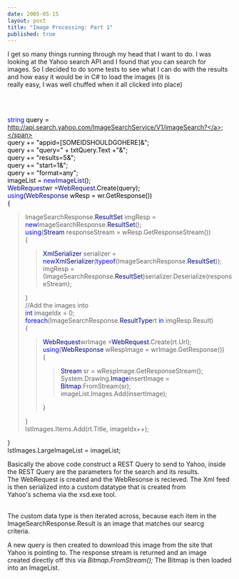 ```yaml
---
date: 2005-05-15
layout: post
title: "Image Processing: Part 1"
published: true
---
```

I get so many things running through my head that I want to do.  I was looking at the Yahoo search API and I found that you can search for<br />images.  So I decided to do some tests to see what I can do with the results and how easy it would be in C# to load the images (it is<br />really easy, I was well chuffed when it all clicked into place)<p /><br /><p style="COLOR: #000000;"><br />  <span style="COLOR: #0000ff;">string</span> <span style="">query = <a href="http://api.search.yahoo.com/ImageSearchService/V1/imageSearch?">http://api.search.yahoo.com/ImageSearchService/V1/imageSearch?</a>;</span><br />  query += "appid=[SOMEIDSHOULDGOHERE]&amp;";    <br />  query += "query=" + txtQuery.Text +"&amp;";    <br />  query += "results=5&amp;";    <br />  query += "start=1&amp;";<br />  query += "format=any";<br />  imageList = <span style="COLOR: #0000ff;">new</span><span style="COLOR: #000080;">ImageList</span>();    <br />  <span style="COLOR: #000080;">WebRequest</span><span style="">wr =</span><span style="COLOR: #000080;">WebRequest</span>.Create(query);<br />  <span style="COLOR: #0000ff;">using</span><span style="">(</span><span style="COLOR: #000080;">WebResponse</span> wResp = wr.GetResponse())<br />    {</p><blockquote style="MARGIN-RIGHT: 0px;">ImageSearchResponse.<span style="COLOR: #000080;">ResultSet</span> <span style="">imgResp =</span> <span style="COLOR: #0000ff;">new</span><span style="">ImageSearchResponse.</span><span style="COLOR: #000080;">ResultSet</span>();<br />  <span style="COLOR: #0000ff;">using</span><span style="">(</span><span style="COLOR: #000080;">Stream</span> responseStream = wResp.GetResponseStream())<br />  {<blockquote style="MARGIN-RIGHT: 0px;">
<span style="COLOR: #000080;">XmlSerializer</span> <span style="">serializer =</span>  <span style="COLOR: #0000ff;">new</span><span style="COLOR: #000080;">XmlSerializer</span><span style="">(</span><span style="COLOR: #0000ff;">typeof</span><span style="">(ImageSearchResponse.</span><span style="COLOR: #000080;">ResultSet</span>));<br />  imgResp = (ImageSearchResponse.<span style="COLOR: #000080;">ResultSet</span>)serializer.Deserialize(responseStream);  </blockquote>}<br />  //Add the images into <br />  <span style="COLOR: #0000ff;">int</span> imageIdx = 0;<br />  <span style="COLOR: #0000ff;">foreach</span><span style="">(ImageSearchResponse.</span><span style="COLOR: #000080;">ResultType</span><span style="">rt</span> <span style="COLOR: #0000ff;">in</span> imgResp.Result)<br />    { <blockquote style="MARGIN-RIGHT: 0px;">
<span style="COLOR: #000080;">WebRequest</span><span style="">wrImage =</span><span style="COLOR: #000080;">WebRequest</span>.Create(rt.Url);<br />  <span style="COLOR: #0000ff;">using</span><span style="">(</span><span style="COLOR: #000080;">WebResponse</span> wRespImage = wrImage.GetResponse())<br />    {<blockquote style="MARGIN-RIGHT: 0px;">
<span style="COLOR: #000080;">Stream</span> sr = wRespImage.GetResponseStream();<br />  System.Drawing.<span style="COLOR: #000080;">Image</span><span style="">insertImage =</span> <span style="COLOR: #000080;">Bitmap</span>.FromStream(sr);<br />  imageList.Images.Add(insertImage);</blockquote>} </blockquote> }  <br />  lstImages.Items.Add(rt.Title, imageIdx++);</blockquote><span style="">}</span><br />  lstImages.LargeImageList = imageList;<p />Basically the above code construct a REST Query to send to Yahoo, inside the REST Query are the parameters for the search and its results. <br />The WebRequest is created and the WebResonse is recieved.  The Xml feed is then serialized into a custom datatype that is created from<br />Yahoo's schema via the xsd.exe tool.<p />        <br />The custom data type is then iterated across, because each item in the ImageSearchResponse.Result is an image that matches our searcg<br />criteria. <p />A new query is then created to download this image from the site that Yahoo is pointing to.  The response stream is returned and an image<br />created directly off this via <em>Bitmap.FromStream();</em> The Bitmap is then loaded into an ImageList.<div class="blogger-post-footer"><img class="posterous_download_image" src="https://blogger.googleusercontent.com/tracker/8109338-111616470332423844?l=www.kinlan.co.uk%2Findex.html" height="1" alt="" width="1" /></div>

